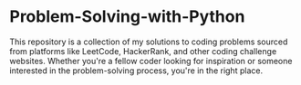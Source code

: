 # Problem-Solving-with-Python
This repository is a collection of my solutions to coding problems sourced from platforms like LeetCode, HackerRank, and other coding challenge websites. Whether you're a fellow coder looking for inspiration or someone interested in the problem-solving process, you're in the right place.
